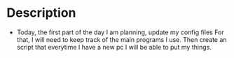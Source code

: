 # Description

- Today, the first part of the day I am planning, update my config files
  For that, I will need to keep track of the main programs I use.
  Then create an script that everytime I have a new pc I will be able
  to put my things.
